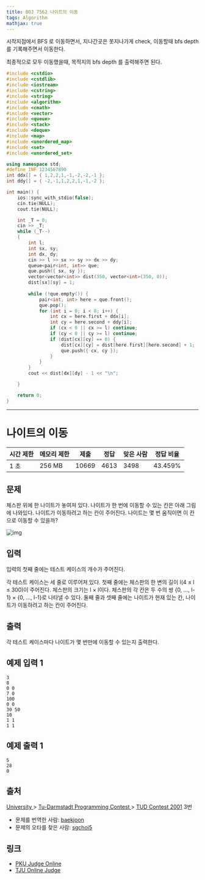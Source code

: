 ```yaml
---
title: BOJ 7562 나이트의 이동
tags: Algorithm
mathjax: true
---
```





시작지점에서 BFS 로 이동하면서, 지나간곳은 못지나가게 check, 이동할때 bfs depth 를 기록해주면서 이동한다.

최종적으로 모두 이동했을때, 목적지의 bfs depth 를 출력해주면 된다.



```c++
#include <cstdio>
#include <cstdlib>
#include <iostream>
#include <cstring>
#include <string>
#include <algorithm>
#include <cmath>
#include <vector>
#include <queue>
#include <stack>
#include <deque>
#include <map>
#include <unordered_map>
#include <set>
#include <unordered_set>

using namespace std;
#define INF 1234567890
int ddx[] = { 1,2,2,1,-1,-2,-2,-1 };
int ddy[] = { -2,-1,1,2,2,1,-1,-2 };

int main() {
	ios::sync_with_stdio(false);
	cin.tie(NULL);
	cout.tie(NULL);

	int _T = 0;
	cin >> _T;
	while (_T--)
	{
		int l;
		int sx, sy;
		int dx, dy;
		cin >> l >> sx >> sy >> dx >> dy;
		queue<pair<int, int>> que;
		que.push({ sx, sy });
		vector<vector<int>> dist(350, vector<int>(350, 0));
		dist[sx][sy] = 1;
		
		while (!que.empty()) {
			pair<int, int> here = que.front();
			que.pop();
			for (int i = 0; i < 8; i++) {
				int cx = here.first + ddx[i];
				int cy = here.second + ddy[i];
				if (cx < 0 || cx >= l) continue;
				if (cy < 0 || cy >= l) continue;
				if (dist[cx][cy] == 0) {
					dist[cx][cy] = dist[here.first][here.second] + 1;
					que.push({ cx, cy });
				}
			}
		}
		cout << dist[dx][dy] - 1 << "\n";

	}

	return 0;
}


```





---

# 나이트의 이동

| 시간 제한 | 메모리 제한 | 제출  | 정답 | 맞은 사람 | 정답 비율 |
| --------- | ----------- | ----- | ---- | --------- | --------- |
| 1 초      | 256 MB      | 10669 | 4613 | 3498      | 43.459%   |

## 문제

체스판 위에 한 나이트가 놓여져 있다. 나이트가 한 번에 이동할 수 있는 칸은 아래 그림에 나와있다. 나이트가 이동하려고 하는 칸이 주어진다. 나이트는 몇 번 움직이면 이 칸으로 이동할 수 있을까?

![img](https://www.acmicpc.net/upload/images/knight.png)



## 입력

입력의 첫째 줄에는 테스트 케이스의 개수가 주어진다.

각 테스트 케이스는 세 줄로 이루어져 있다. 첫째 줄에는 체스판의 한 변의 길이 l(4 ≤ l ≤ 300)이 주어진다. 체스판의 크기는 l × l이다. 체스판의 각 칸은 두 수의 쌍 {0, ..., l-1} × {0, ..., l-1}로 나타낼 수 있다. 둘째 줄과 셋째 줄에는 나이트가 현재 있는 칸, 나이트가 이동하려고 하는 칸이 주어진다.

## 출력

각 테스트 케이스마다 나이트가 몇 번만에 이동할 수 있는지 출력한다.

## 예제 입력 1

```
3
8
0 0
7 0
100
0 0
30 50
10
1 1
1 1
```

## 예제 출력 1

```
5
28
0
```



## 출처

[University ](https://www.acmicpc.net/category/5)> [Tu-Darmstadt Programming Contest ](https://www.acmicpc.net/category/213)> [TUD Contest 2001](https://www.acmicpc.net/category/detail/909) 3번

- 문제를 번역한 사람: [baekjoon](https://www.acmicpc.net/user/baekjoon)
- 문제의 오타를 찾은 사람: [sgchoi5](https://www.acmicpc.net/user/sgchoi5)

## 링크

- [PKU Judge Online](http://poj.org/problem?id=1915)
- [TJU Online Judge](http://acm.tju.edu.cn/toj/showp1736.html)